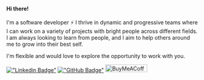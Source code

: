 #### Hi there!
I'm a software developer ⚡ I thrive in dynamic and progressive teams where I can work on a variety of projects with bright people across different fields.
I am always looking to learn from people, and I aim to help others around me to grow into their best self.
 
I'm flexible and would love to explore the opportunity to work with you.

[!["Linkedin Badge"](https://img.shields.io/badge/LinkedIn-0077B5?style=flat-square&logo=linkedin&logoColor=white)](https://www.linkedin.com/in/constantimi/)
[!["GitHub Badge"](https://img.shields.io/badge/GitHub-100000?style=flat-square&logo=github&logoColor=white)](https://github.com/constantimi)
<a href="https://www.buymeacoffee.com/constanti.mi" target="_blank">
 <img src="https://www.buymeacoffee.com/assets/img/custom_images/orange_img.png" alt="BuyMeACoffee Badge" height="20" width="110">
</a>
